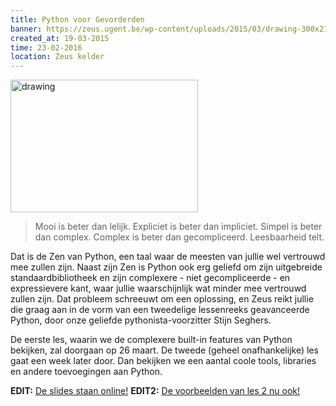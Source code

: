 ```yaml
---
title: Python voor Gevorderden
banner: https://zeus.ugent.be/wp-content/uploads/2015/03/drawing-300x212.png
created_at: 19-03-2015
time: 23-02-2016
location: Zeus kelder
---
```


<a href="https://zeus.ugent.be/wp-content/uploads/2015/03/drawing.png"><img src="https://zeus.ugent.be/wp-content/uploads/2015/03/drawing-300x212.png" alt="drawing" width="300" height="212" class="alignright size-medium wp-image-2238" /></a>

<blockquote>Mooi is beter dan lelijk.
Expliciet is beter dan impliciet.
Simpel is beter dan complex.
Complex is beter dan gecompliceerd.
Leesbaarheid telt.
</blockquote>

Dat is de Zen van Python, een taal waar de meesten van jullie wel vertrouwd mee
zullen zijn. Naast zijn Zen is Python ook erg geliefd om zijn uitgebreide
standaardbibliotheek en zijn complexere - niet gecompliceerde - en expressievere
kant, waar jullie waarschijnlijk wat minder mee vertrouwd zullen zijn. Dat
probleem schreeuwt om een oplossing, en Zeus reikt jullie die graag aan in de
vorm van een tweedelige lessenreeks geavanceerde Python, door onze geliefde
pythonista-voorzitter Stijn Seghers.

De eerste les, waarin we de complexere built-in features van Python bekijken, zal
doorgaan op 26 maart. De tweede (geheel onafhankelijke) les gaat een week later door.
Dan bekijken we een aantal coole tools, libraries en andere toevoegingen aan Python.

<b>EDIT:</b> <a href="https://kelder.zeus.ugent.be/~stijns/python-indoctrinatie.pdf">De slides staan online!</a>
<b>EDIT2:</b> <a href="https://github.com/FelixVanderJeugt/pythonles2">De voorbeelden van les 2 nu ook!</a>